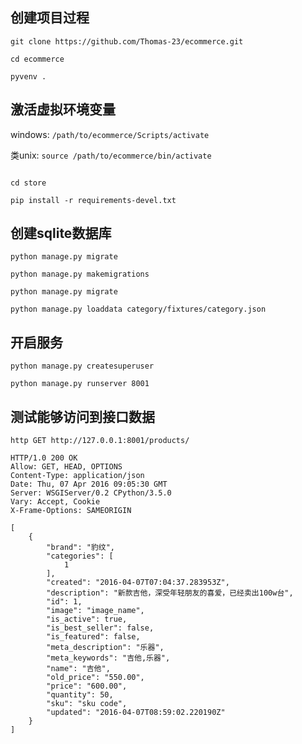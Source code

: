 创建项目过程
------------
```
git clone https://github.com/Thomas-23/ecommerce.git

cd ecommerce

pyvenv .
```

激活虚拟环境变量
-----------------

windows: `/path/to/ecommerce/Scripts/activate`

类unix: `source /path/to/ecommerce/bin/activate`
```

cd store

pip install -r requirements-devel.txt
```
创建sqlite数据库
-----------------
```
python manage.py migrate

python manage.py makemigrations

python manage.py migrate

python manage.py loaddata category/fixtures/category.json
```

开启服务
-------------
```
python manage.py createsuperuser

python manage.py runserver 8001
```

测试能够访问到接口数据
-----------------------

```
http GET http://127.0.0.1:8001/products/
```
```
HTTP/1.0 200 OK
Allow: GET, HEAD, OPTIONS
Content-Type: application/json
Date: Thu, 07 Apr 2016 09:05:30 GMT
Server: WSGIServer/0.2 CPython/3.5.0
Vary: Accept, Cookie
X-Frame-Options: SAMEORIGIN

[
    {
        "brand": "豹纹",
        "categories": [
            1
        ],
        "created": "2016-04-07T07:04:37.283953Z",
        "description": "新款吉他，深受年轻朋友的喜爱，已经卖出100w台",
        "id": 1,
        "image": "image_name",
        "is_active": true,
        "is_best_seller": false,
        "is_featured": false,
        "meta_description": "乐器",
        "meta_keywords": "吉他,乐器",
        "name": "吉他",
        "old_price": "550.00",
        "price": "600.00",
        "quantity": 50,
        "sku": "sku code",
        "updated": "2016-04-07T08:59:02.220190Z"
    }
]
```
